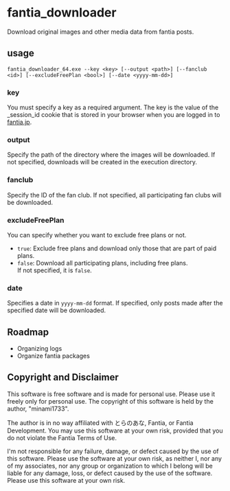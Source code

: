 # fantia_downloader
Download original images and other media data from fantia posts.

## usage
```
fantia_downloader_64.exe --key <key> [--output <path>] [--fanclub <id>] [--excludeFreePlan <bool>] [--date <yyyy-mm-dd>]
```
### key
You must specify a key as a required argument. The key is the value of the _session_id cookie that is stored in your browser when you are logged in to [fantia.jp](https://fantia.jp).

### output
Specify the path of the directory where the images will be downloaded.
If not specified, downloads will be created in the execution directory.
### fanclub
Specify the ID of the fan club.
If not specified, all participating fan clubs will be downloaded.
### excludeFreePlan
You can specify whether you want to exclude free plans or not.  
- `true`: Exclude free plans and download only those that are part of paid plans.  
- `false`: Download all participating plans, including free plans.  
If not specified, it is `false`.
### date
Specifies a date in `yyyy-mm-dd` format.
If specified, only posts made after the specified date will be downloaded.
## Roadmap
- Organizing logs
- Organize fantia packages

## Copyright and Disclaimer
This software is free software and is made for personal use. Please use it freely only for personal use.
The copyright of this software is held by the author, "minami1733".

The author is in no way affiliated with とらのあな, Fantia, or Fantia Development.
You may use this software at your own risk, provided that you do not violate the Fantia Terms of Use.

I'm not responsible for any failure, damage, or defect caused by the use of this software.
Please use the software at your own risk, as neither I, nor any of my associates, nor any group or organization to which I belong will be liable for any damage, loss, or defect caused by the use of the software.
Please use this software at your own risk.
